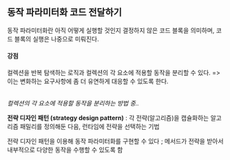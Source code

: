 ## 동작 파라미터화 코드 전달하기

동작 파라미터화란 아직 어떻게 실행할 것인지 결정하지 않은 코드 블록을 의미하며, 코드 블록의 실행은 나중으로 미뤄진다.

#### 강점

컬렉션을 반복 탐색하는 로직과 컬렉션의 각 요소에 적용할 동작을 분리할 수 있다.
=> 이는 변화하는 요구사항에 좀 더 유연하게 대응할 수 있도록 한다. 


\
*컬렉션의 각 요소에 적용할 동작을 분리하는 방법 중..* 

**전략 디자인 패턴 (strategy design pattern)**
: 각 전략(알고리즘)을 캡슐화하는 알고리즘 패밀리를 정의해둔 다음, 런타임에 전략을 선택하는 기법

전략 디자인 패턴을 이용해 동작 파라미터화를 구현할 수 있다 ; 메서드가 전략을 받아서 내부적으로 다양한 동작을 수행할 수 있도록 함 

